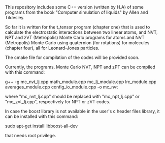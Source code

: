This repository includes some C++ version (written by H.A) of some programs from the book "Computer simulation of liquids"
by Allen and Tildesley.

So far it is written for the t_tensor program (chapter one) that is used to calculate the electrostatic interactions between two linear atoms, and NVT, NPT and zVT (Metropolis) Monte Carlo programs for atoms and NVT (Metropolis) Monte Carlo using quaternion (for rotations) for molecules (chapter four), all for Leonard-Jones particles.

The cmake file for compilation of the codes will be provided soon.

Currently, the programs, Monte Carlo NVT, NPT and zPT can be compiled with this command: 

g++ -g mc_nvt_lj.cpp math_module.cpp mc_lj_module.cpp lrc_module.cpp averages_module.cpp config_io_module.cpp -o mc_nvt

where "mc_nvt_lj.cpp" should be replaced with "mc_npt_lj.cpp" or "mc_zvt_lj.cpp", respectively for NPT or zVT codes.

In case the boost library is not available in the user's c header files library, it can be installed with this command:

sudo apt-get install libboost-all-dev

that needs root privilege.
